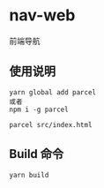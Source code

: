 # nav-web
前端导航

## 使用说明
```node
yarn global add parcel 
或者 
npm i -g parcel

parcel src/index.html
```

## Build 命令
```node
yarn build
```
